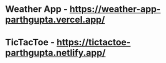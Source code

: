 # Weather App - https://weather-app-parthgupta.vercel.app/
# TicTacToe - https://tictactoe-parthgupta.netlify.app/
